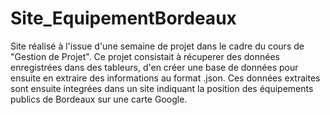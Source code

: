# Site_EquipementBordeaux
Site réalisé à l'issue d'une semaine de projet dans le cadre du cours de "Gestion de Projet".
Ce projet consistait à récuperer des données enregistrées dans des tableurs, d'en créer une base de données pour ensuite en extraire des informations au format .json. Ces données extraites sont ensuite integrées dans un site indiquant la position des équipements publics de Bordeaux sur une carte Google.
